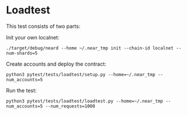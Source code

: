 # Loadtest 

This test consists of two parts:


Init your own localnet:

```shell
./target/debug/neard --home ~/.near_tmp init --chain-id localnet --num-shards=5
```


Create accounts and deploy the contract:

```shell
python3 pytest/tests/loadtest/setup.py --home=~/.near_tmp --num_accounts=5
```

Run the test:

```shell
python3 pytest/tests/loadtest/loadtest.py --home=~/.near_tmp --num_accounts=5 --num_requests=1000
```